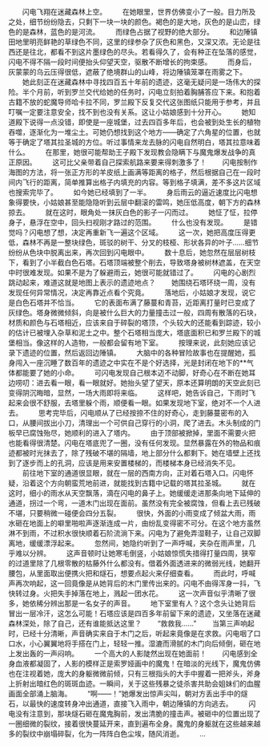 　　闪电飞翔在迷藏森林上空。
　　在她眼里，世界仿佛变小了一般。目力所及之处，细节纷纷隐去，只剩下一块一块的颜色。褐色的是大地，灰色的是山峦，绿色的是森林，蓝色的是河流。
　　而绿色占据了视野的绝大部分。
　　和边陲镇田地里明亮鲜艳的草绿色不同，这里的绿参杂了灰色和黑色，又深又浓。无论是往西还是往北，都看不到这片墨绿色的尽头。若看得久了，会有种正在坠落的感觉，闪电不得不隔一段时间便抬头仰望天空，驱散不断增长的拘束感。
　　而身后，灰蒙蒙的乌云压得很低，遮蔽了绝境群山的山峰，将边陲镇笼罩在雨雾之下。
　　她此刻正在迷藏森林中寻找四百五十年前的遗迹，这毫无疑问是一场伟大的探险。半个月前，听到罗兰交代给她的任务时，闪电立刻拍着胸脯答应下来。和抱着古籍不放的蛇魔导师哈卡拉不同，罗兰殿下反复交代这张图纸只能用于参考，并且叮嘱一定要注意安全，找不到也没有关系。这让小姑娘感到十分开心。
　　她知道殿下说得一点没错，即使是一座城堡，过去四百多年后，也会被到处生长的植物吞噬，逐渐化为一堆尘土。可她仍想找到这个地方——确定了六角星的位置，也就等于确定了塔其拉圣城的方位。听过事情来龙去脉的闪电自然明白，塔其拉意味着什么。
　　在那里，她很可能帮助王子殿下发现教会隐瞒下与魔鬼爆发战争的真正原因。
　　这可比父亲带着自己探索航路来要来得刺激多了！
　　闪电按制作海图的方法，将一张正方形的羊皮纸上画满等距离的格子，然后根据自己在一段时间内飞行的距离，简单推算出格子内填充的内容。等到格子填满，差不多这片区域也搜索完毕了。
　　如今她已经填到了一半。
　　身后雨云的逼近速度比闪电想象得要快，小姑娘甚至能隐隐听到云层中翻滚的雷鸣，她压低高度，朝下方的森林掠去。
　　就在这时，眼角处一抹灰白色的影子一闪而过。
　　她怔了怔，拉停身子，悬浮在空中，回头扫视刚才路过的范围。
　　什么也没有发现。
　　是错觉吗？闪电想了想，决定再重新飞一遍这个区域。
　　这一次，她把高度压得更低，森林不再是一整块绿色，斑驳的树干、分叉的枝桠、形状各异的叶子……细节纷纷从色块中脱离出来，再次回到闪电眼中。
　　数十息后，她忽然在层层树枝下，看到了小半截白色石塔。石塔顶端被整个削去，导致塔身被树林遮盖，在天空中时很难发现。如果不是为了躲避雨云，她很可能就错过了。
　　闪电的心剧烈跳动起来，难道这就是地图上表示的遗迹地点？
　　她围绕石塔环绕一周，没有发现任何异常情况，决定再靠近点看个究竟。
　　落地后，小姑娘才发现，说它是白色石塔并不恰当。
　　它的表面布满了藤蔓和青苔，近距离打量时已变成了灰绿色。塔身微微倾斜，向是被什么巨大的力量撞击过一般，四周有散落的石块，材质和颜色与石塔相近，应该来自于碎裂的塔顶，个头较大的还能看到踪迹，较小的估计已被埋入杂草和泥土之中。整个石塔相当庞大，塔底面积已和罗兰殿下的城堡相当。像这样的人造物，一般都会留有地下室。
　　按理来说，此刻她应该记录下遗迹的位置，然后返回边陲镇。
　　大脑中的各种冒险故事也在提醒她，孤身闯入一座沉睡了数百年的遗迹之中实在不是个好选择，光是封闭在地下的**气体都能要了她的小命。
　　可闪电发现自己根本迈不动脚，好奇心在不断在她耳边唠叨：进去看一眼，看一眼就好。她抬头望了望天，原本还算明朗的天空此刻已变得阴沉晦暗，显然，一场大雨即将来临。
　　这样吧，她告诉自己，下雨时飞起来会很不舒服，去塔里躲个雨，顺便看一眼。如果发现地下室，绝对不一个人进去。
　　思考完毕后，闪电顺从了已经按捺不住的好奇心，走到藤蔓密布的入口，从腰间拔出小刀，清理出一个可供自己穿行的小洞，爬了进去。木头制成的门板早已腐蚀殆尽，她顺利的进入了塔内。
　　由于顶部被掀掉，里面不需要火把也能看得很清楚。闪电在塔底兜了一圈，没有任何发现。显然暴露在外的物品和痕迹都被时光抹去了，除了残破不堪的隔墙，地上部分什么都剩下。她在墙壁上还找到了逐步而上的孔洞，应该是用来安置楼梯的，而楼梯本身已经消失不见。
　　前往地下室的通道很显眼，就在一层的西南方向，正对着石塔入口。闪电怀疑，沿着这个方向朝蛮荒地前进，就能找到古籍中记载的塔其拉圣城。
　　就在这时，细小的雨水从天空飘落，滴在闪电的鼻子上。她缓缓走进那条向地下延伸的通道，拐过一个弯，一道木门出现在面前。虽然没有完全被腐蚀，但看上去已残破不堪，只要稍微一碰便会四分五裂。
　　很快，外面的小雨变成了倾盆大雨，雨水砸在地面上的噼里啪啦声逐渐连成一片，由纷乱变得密不可分。在这个地方虽然淋不到雨，不过积水很快顺着石阶流淌下来。闪电为了避免弄湿鞋子，让自己双脚离地，缓缓漂浮起来。
　　忽然间，她隐约听到了一声呼喊，夹杂在雨声里，几乎难以分辨。
　　这声音顿时让她寒毛倒竖，小姑娘惊慌失措得打量四周，狭窄的过道里除了几根零散的枯藤外什么都没有。借着外面透进来的微弱光线，她翻开腰包，从里面取出便携火把和燧石，想要点起火来仔细查看。
　　而此时，呼喊声再次响起，这一回竟像是从她背后的木门里传出来的。闪电不由得浑身一抖，飞快转过身。火把失手掉落在地上，溅起一团水花。
　　这一次声音似乎清晰了很多，她依稀分辨出那是一名女子的声音。
　　地下室里有人？这个念头让她背后冒出一层冷汗，这怎么可能！石塔应该是四百多年前留下来的遗迹，又坐落在迷藏森林深处，除了自己，还有谁能抵达这里？
　　“救救我……”
　　当第三声响起时，已经十分清晰，声音确实来自于木门之后，听起来竟像是在求救。闪电咽了口口水，小心翼翼地将手搭在门上，轻轻一推。湿漉而滑腻的木门向后倾倒，砸在地上发出轰的一声闷响。
　　一个高大的人影陡然出现在她面前！
　　闪电感到全身血液都凝固了，人影的模样正是索罗娅画中的魔鬼！在暗淡的光线下，魔鬼仿佛也在注视着她，庞大的身躯微微前倾，只有三根指头的大手中握着一把斧头，斧身上折射出暗红色的斑斑血迹。一瞬间，关于这些残暴之徒杀害共助会姐妹们的血腥画面全部涌上脑海。
　　“啊——！”她爆发出惊声尖叫，朝对方丢出手中的燧石，以最快的速度转身冲出通道，直接飞入雨中，朝边陲镇的方向逃去。
　　闪电没有注意到，那块燧石砸在魔鬼胸前，发出清脆的撞击声。被砸中的位置出现了一圈细微的裂纹，接着很快蔓延开来，直到遍布全身。魔鬼的身躯就在这些越来越多的裂纹中崩塌碎裂，化为一阵阵白色尘埃，随风消逝。
　　...